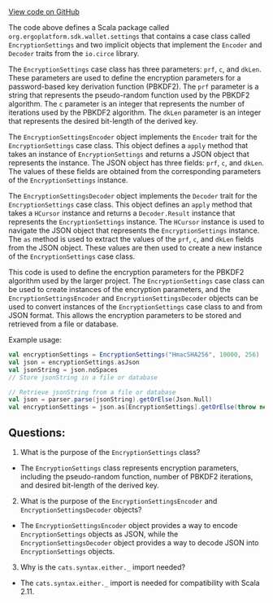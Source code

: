 [View code on GitHub](sigmastate-interpreterhttps://github.com/ScorexFoundation/sigmastate-interpreter/sdk/shared/src/main/scala/org/ergoplatform/sdk/wallet/settings/EncryptionSettings.scala)

The code above defines a Scala package called `org.ergoplatform.sdk.wallet.settings` that contains a case class called `EncryptionSettings` and two implicit objects that implement the `Encoder` and `Decoder` traits from the `io.circe` library. 

The `EncryptionSettings` case class has three parameters: `prf`, `c`, and `dkLen`. These parameters are used to define the encryption parameters for a password-based key derivation function (PBKDF2). The `prf` parameter is a string that represents the pseudo-random function used by the PBKDF2 algorithm. The `c` parameter is an integer that represents the number of iterations used by the PBKDF2 algorithm. The `dkLen` parameter is an integer that represents the desired bit-length of the derived key.

The `EncryptionSettingsEncoder` object implements the `Encoder` trait for the `EncryptionSettings` case class. This object defines a `apply` method that takes an instance of `EncryptionSettings` and returns a JSON object that represents the instance. The JSON object has three fields: `prf`, `c`, and `dkLen`. The values of these fields are obtained from the corresponding parameters of the `EncryptionSettings` instance.

The `EncryptionSettingsDecoder` object implements the `Decoder` trait for the `EncryptionSettings` case class. This object defines an `apply` method that takes a `HCursor` instance and returns a `Decoder.Result` instance that represents the `EncryptionSettings` instance. The `HCursor` instance is used to navigate the JSON object that represents the `EncryptionSettings` instance. The `as` method is used to extract the values of the `prf`, `c`, and `dkLen` fields from the JSON object. These values are then used to create a new instance of the `EncryptionSettings` case class.

This code is used to define the encryption parameters for the PBKDF2 algorithm used by the larger project. The `EncryptionSettings` case class can be used to create instances of the encryption parameters, and the `EncryptionSettingsEncoder` and `EncryptionSettingsDecoder` objects can be used to convert instances of the `EncryptionSettings` case class to and from JSON format. This allows the encryption parameters to be stored and retrieved from a file or database. 

Example usage:

```scala
val encryptionSettings = EncryptionSettings("HmacSHA256", 10000, 256)
val json = encryptionSettings.asJson
val jsonString = json.noSpaces
// Store jsonString in a file or database

// Retrieve jsonString from a file or database
val json = parser.parse(jsonString).getOrElse(Json.Null)
val encryptionSettings = json.as[EncryptionSettings].getOrElse(throw new Exception("Invalid JSON"))
```
## Questions: 
 1. What is the purpose of the `EncryptionSettings` class?
- The `EncryptionSettings` class represents encryption parameters, including the pseudo-random function, number of PBKDF2 iterations, and desired bit-length of the derived key.

2. What is the purpose of the `EncryptionSettingsEncoder` and `EncryptionSettingsDecoder` objects?
- The `EncryptionSettingsEncoder` object provides a way to encode `EncryptionSettings` objects as JSON, while the `EncryptionSettingsDecoder` object provides a way to decode JSON into `EncryptionSettings` objects.

3. Why is the `cats.syntax.either._` import needed?
- The `cats.syntax.either._` import is needed for compatibility with Scala 2.11.